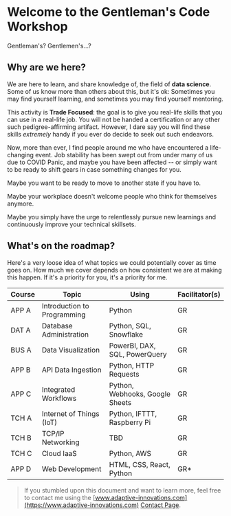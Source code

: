 
# Welcome to the **Gentleman's Code Workshop**

Gentleman's? Gentlemen's...?

## Why are we here?

We are here to learn, and share knowledge of, the field of **data science**. 
Some of us know more than others about this, but it's ok: Sometimes you may find yourself learning, and sometimes you may find yourself mentoring.

This activity is **Trade Focused**: the goal is to give you real-life skills that you can use in a real-life job. You will not be handed a certification or any other such pedigree-affirming artifact. However, I dare say you will find these skills _extremely_ handy if you ever do decide to seek out such endeavors.

Now, more than ever, I find people around me who have encountered a life-changing event.
Job stability has been swept out from under many of us due to COVID Panic, and maybe you have been affected -- or simply want to be ready to shift gears in case something changes for you.

Maybe you want to be ready to move to another state if you have to.

Maybe your workplace doesn't welcome people who think for themselves anymore.  

Maybe you simply have the urge to relentlessly pursue new learnings and continuously improve your technical skillsets.

## What's on the roadmap?

Here's a very loose idea of what topics we could potentially cover as time goes on.
How much we cover depends on how consistent we are at making this happen.
If it's a priority for you, it's a priority for me.

|Course |Topic                       |Using                                |Facilitator(s) |
|-------|----------------------------|-------------------------------------|---------------|
|APP A  |Introduction to Programming |Python                               |GR             |
|DAT A  |Database Administration     |Python, SQL, Snowflake               |GR             |
|BUS A  |Data Visualization          |PowerBI, DAX, SQL, PowerQuery        |GR             |
|APP B  |API Data Ingestion          |Python, HTTP Requests                |GR             |
|APP C  |Integrated Workflows        |Python, Webhooks, Google Sheets      |GR             |
|TCH A  |Internet of Things (IoT)    |Python, IFTTT, Raspberry Pi          |GR             |
|TCH B  |TCP/IP Networking           |TBD                                  |GR             |
|TCH C  |Cloud IaaS                  |Python, AWS                          |GR             |
|APP D  |Web Development             |HTML, CSS, React, Python             |GR*            |

> If you stumbled upon this document and want to learn more, feel free to contact me using the [www.adaptive-innovations.com](https://www.adaptive-innovations.com) [Contact Page](https://form.typeform.com/c/lphPGSHM).